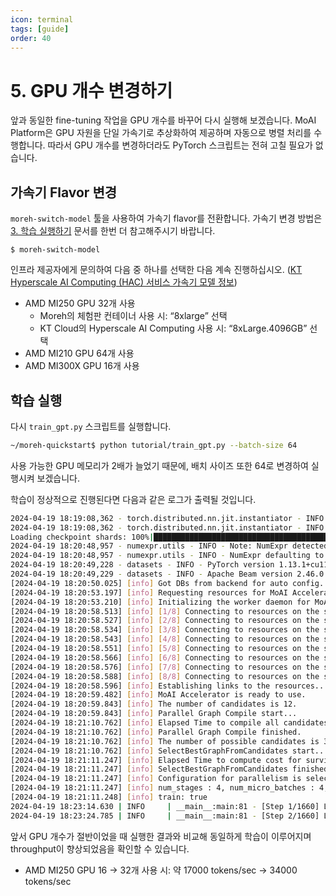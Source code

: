 ```yaml
---
icon: terminal
tags: [guide]
order: 40
---
```


# 5. GPU 개수 변경하기

앞과 동일한 fine-tuning 작업을 GPU 개수를 바꾸어 다시 실행해 보겠습니다. MoAI Platform은 GPU 자원을 단일 가속기로 추상화하여 제공하며 자동으로 병렬 처리를 수행합니다. 따라서 GPU 개수를 변경하더라도 PyTorch 스크립트는 전혀 고칠 필요가 없습니다. 

## 가속기 Flavor 변경

`moreh-switch-model` 툴을 사용하여 가속기 flavor를 전환합니다. 가속기 변경 방법은 [3. 학습 실행하기](3_학습_실행하기.md) 문서를 한번 더 참고해주시기 바랍니다.

```
$ moreh-switch-model
```

인프라 제공자에게 문의하여 다음 중 하나를 선택한 다음 계속 진행하십시오.  ([KT Hyperscale AI Computing (HAC) 서비스 가속기 모델 정보](/Supported_Documents/KT_HAC_Models_Info.md))

- AMD MI250 GPU 32개 사용
    - Moreh의 체험판 컨테이너 사용 시: “8xlarge” 선택
    - KT Cloud의 Hyperscale AI Computing 사용 시: “8xLarge.4096GB” 선택
- AMD MI210 GPU 64개 사용
- AMD MI300X GPU 16개 사용

## 학습 실행

다시 `train_gpt.py` 스크립트를 실행합니다.

```bash
~/moreh-quickstart$ python tutorial/train_gpt.py --batch-size 64
```

사용 가능한 GPU 메모리가 2배가 늘었기 때문에, 배치 사이즈 또한 64로 변경하여 실행시켜 보겠습니다. 

학습이 정상적으로 진행된다면 다음과 같은 로그가 출력될 것입니다.

```bash
2024-04-19 18:19:08,362 - torch.distributed.nn.jit.instantiator - INFO - Created a temporary directory at /tmp/tmpfd9q7p9n
2024-04-19 18:19:08,362 - torch.distributed.nn.jit.instantiator - INFO - Writing /tmp/tmpfd9q7p9n/_remote_module_non_scriptable.py
Loading checkpoint shards: 100%|████████████████████████████████████████████████████████████████████████████████████| 2/2 [01:02<00:00, 31.27s/it]
2024-04-19 18:20:48,957 - numexpr.utils - INFO - Note: NumExpr detected 16 cores but "NUMEXPR_MAX_THREADS" not set, so enforcing safe limit of 8.
2024-04-19 18:20:48,957 - numexpr.utils - INFO - NumExpr defaulting to 8 threads.
2024-04-19 18:20:49,228 - datasets - INFO - PyTorch version 1.13.1+cu116.moreh24.2.0 available.
2024-04-19 18:20:49,229 - datasets - INFO - Apache Beam version 2.46.0 available.
[2024-04-19 18:20:50.025] [info] Got DBs from backend for auto config.
[2024-04-19 18:20:53.197] [info] Requesting resources for MoAI Accelerator from the server...
[2024-04-19 18:20:53.210] [info] Initializing the worker daemon for MoAI Accelerator
[2024-04-19 18:20:58.513] [info] [1/8] Connecting to resources on the server (192.168.110.19:24162)...
[2024-04-19 18:20:58.527] [info] [2/8] Connecting to resources on the server (192.168.110.20:24162)...
[2024-04-19 18:20:58.534] [info] [3/8] Connecting to resources on the server (192.168.110.42:24162)...
[2024-04-19 18:20:58.543] [info] [4/8] Connecting to resources on the server (192.168.110.43:24162)...
[2024-04-19 18:20:58.551] [info] [5/8] Connecting to resources on the server (192.168.110.72:24162)...
[2024-04-19 18:20:58.566] [info] [6/8] Connecting to resources on the server (192.168.110.73:24162)...
[2024-04-19 18:20:58.576] [info] [7/8] Connecting to resources on the server (192.168.110.91:24162)...
[2024-04-19 18:20:58.588] [info] [8/8] Connecting to resources on the server (192.168.110.93:24162)...
[2024-04-19 18:20:58.596] [info] Establishing links to the resources...
[2024-04-19 18:20:59.482] [info] MoAI Accelerator is ready to use.
[2024-04-19 18:20:59.843] [info] The number of candidates is 12.
[2024-04-19 18:20:59.843] [info] Parallel Graph Compile start...
[2024-04-19 18:21:10.762] [info] Elapsed Time to compile all candidates = 10919 [ms]
[2024-04-19 18:21:10.762] [info] Parallel Graph Compile finished.
[2024-04-19 18:21:10.762] [info] The number of possible candidates is 3.
[2024-04-19 18:21:10.762] [info] SelectBestGraphFromCandidates start...
[2024-04-19 18:21:11.247] [info] Elapsed Time to compute cost for survived candidates = 484 [ms]
[2024-04-19 18:21:11.247] [info] SelectBestGraphFromCandidates finished.
[2024-04-19 18:21:11.247] [info] Configuration for parallelism is selected.
[2024-04-19 18:21:11.247] [info] num_stages : 4, num_micro_batches : 4, batch_per_device : 1, No TP, recomputation : true, distribute_param : true
[2024-04-19 18:21:11.248] [info] train: true
2024-04-19 18:23:14.630 | INFO     | __main__:main:81 - [Step 1/1660] Loss: 0.9296875 Throughput: 5668.73 tokens/sec
2024-04-19 18:23:24.785 | INFO     | __main__:main:81 - [Step 2/1660] Loss: 0.7734375 Throughput: 34748.50 tokens/sec
```

앞서 GPU 개수가 절반이었을 때 실행한 결과와 비교해 동일하게 학습이 이루어지며 throughput이 향상되었음을 확인할 수 있습니다.

- AMD MI250 GPU 16 → 32개 사용 시: 약 17000 tokens/sec → 34000 tokens/sec
